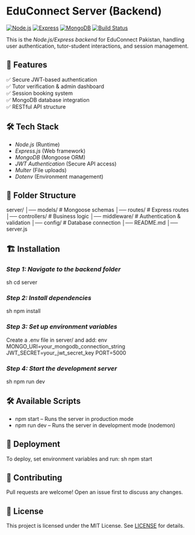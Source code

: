 # EduConnect Server (Backend)

[![Node.js](https://img.shields.io/badge/Node.js-18.x-green)]()
[![Express](https://img.shields.io/badge/Express-4.x-lightgrey)]()
[![MongoDB](https://img.shields.io/badge/MongoDB-Atlas-blue)]()
[![Build Status](https://img.shields.io/badge/build-passing-brightgreen)]()

This is the _Node.js/Express backend_ for EduConnect Pakistan, handling user authentication, tutor-student interactions, and session management.

## 🚀 Features

✅ Secure JWT-based authentication  
✅ Tutor verification & admin dashboard  
✅ Session booking system  
✅ MongoDB database integration  
✅ RESTful API structure

## 🛠 Tech Stack

- _Node.js_ (Runtime)
- _Express.js_ (Web framework)
- _MongoDB_ (Mongoose ORM)
- _JWT Authentication_ (Secure API access)
- _Multer_ (File uploads)
- _Dotenv_ (Environment management)

## 📂 Folder Structure

server/
│── models/ # Mongoose schemas
│── routes/ # Express routes
│── controllers/ # Business logic
│── middleware/ # Authentication & validation
│── config/ # Database connection
│── README.md
│── server.js

## 🏗 Installation

### _Step 1: Navigate to the backend folder_

sh
cd server

### _Step 2: Install dependencies_

sh
npm install

### _Step 3: Set up environment variables_

Create a .env file in server/ and add:
env
MONGO_URI=your_mongodb_connection_string
JWT_SECRET=your_jwt_secret_key
PORT=5000

### _Step 4: Start the development server_

sh
npm run dev

## 🛠 Available Scripts

- npm start – Runs the server in production mode
- npm run dev – Runs the server in development mode (nodemon)

## 🚀 Deployment

To deploy, set environment variables and run:
sh
npm start

## 🤝 Contributing

Pull requests are welcome! Open an issue first to discuss any changes.

## 📜 License

This project is licensed under the MIT License. See [LICENSE](LICENSE) for details.

